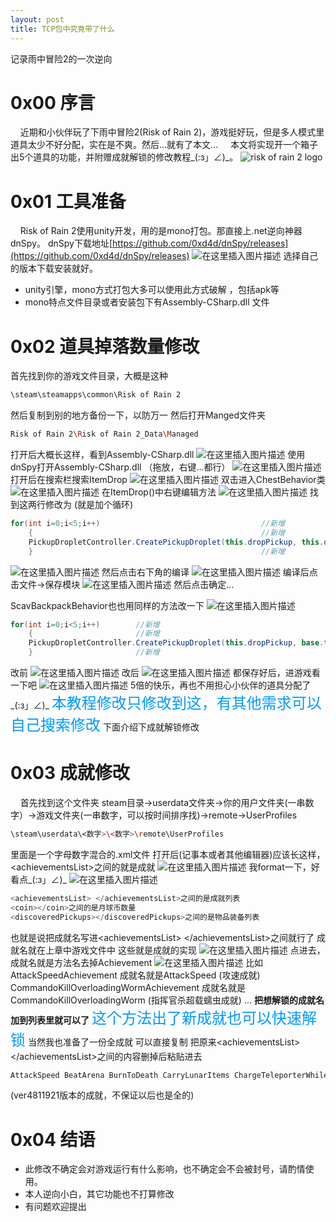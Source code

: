 ```yaml
---
layout: post
title: TCP包中究竟带了什么
---
```


记录雨中冒险2的一次逆向

# 0x00 序言
&nbsp;&nbsp;&nbsp;&nbsp;近期和小伙伴玩了下雨中冒险2(Risk of Rain 2)，游戏挺好玩，但是多人模式里道具太少不好分配，实在是不爽。然后...就有了本文...
&nbsp;&nbsp;&nbsp;&nbsp;本文将实现开一个箱子出5个道具的功能，并附赠成就解锁的修改教程_(:з」∠)_。
![risk of rain 2 logo](https://img-blog.csdnimg.cn/20200404111300750.jpg?x-oss-process=image/watermark,type_ZmFuZ3poZW5naGVpdGk,shadow_10,text_aHR0cHM6Ly9ibG9nLmNzZG4ubmV0L3FxXzM4NTQ3NzQ0,size_16,color_FFFFFF,t_70#pic_center)
# 0x01 工具准备
&nbsp;&nbsp;&nbsp;&nbsp;Risk of Rain 2使用unity开发，用的是mono打包。那直接上.net逆向神器dnSpy。
dnSpy下载地址[https://github.com/0xd4d/dnSpy/releases](https://github.com/0xd4d/dnSpy/releases)
![在这里插入图片描述](https://img-blog.csdnimg.cn/20200404111720557.png#pic_center)
选择自己的版本下载安装就好。

 - unity引擎，mono方式打包大多可以使用此方式破解 ，包括apk等 
 - mono特点文件目录或者安装包下有Assembly-CSharp.dll 文件
# 0x02 道具掉落数量修改
首先找到你的游戏文件目录，大概是这种

```bash
\steam\steamapps\common\Risk of Rain 2
```
然后复制到别的地方备份一下，以防万一
然后打开Manged文件夹

```bash
Risk of Rain 2\Risk of Rain 2_Data\Managed
```
打开后大概长这样，看到Assembly-CSharp.dll
![在这里插入图片描述](https://img-blog.csdnimg.cn/20200404114808833.png?x-oss-process=image/watermark,type_ZmFuZ3poZW5naGVpdGk,shadow_10,text_aHR0cHM6Ly9ibG9nLmNzZG4ubmV0L3FxXzM4NTQ3NzQ0,size_16,color_FFFFFF,t_70)
使用dnSpy打开Assembly-CSharp.dll （拖放，右键...都行）
![在这里插入图片描述](https://img-blog.csdnimg.cn/20200404115527633.png?x-oss-process=image/watermark,type_ZmFuZ3poZW5naGVpdGk,shadow_10,text_aHR0cHM6Ly9ibG9nLmNzZG4ubmV0L3FxXzM4NTQ3NzQ0,size_16,color_FFFFFF,t_70)
打开后在搜索栏搜索ItemDrop
![在这里插入图片描述](https://img-blog.csdnimg.cn/202004041157033.png)
双击进入ChestBehavior类
![在这里插入图片描述](https://img-blog.csdnimg.cn/20200404115836944.png?x-oss-process=image/watermark,type_ZmFuZ3poZW5naGVpdGk,shadow_10,text_aHR0cHM6Ly9ibG9nLmNzZG4ubmV0L3FxXzM4NTQ3NzQ0,size_16,color_FFFFFF,t_70)
在ItemDrop()中右键编辑方法
![在这里插入图片描述](https://img-blog.csdnimg.cn/20200404120051231.png?x-oss-process=image/watermark,type_ZmFuZ3poZW5naGVpdGk,shadow_10,text_aHR0cHM6Ly9ibG9nLmNzZG4ubmV0L3FxXzM4NTQ3NzQ0,size_16,color_FFFFFF,t_70)
找到这两行修改为	(就是加个循环)

```csharp
for(int i=0;i<5;i++)									//新增
	{													//新增
	PickupDropletController.CreatePickupDroplet(this.dropPickup, this.dropTransform.position + Vector3.up * 1.5f, Vector3.up * this.dropUpVelocityStrength + this.dropTransform.forward * this.dropForwardVelocityStrength);
	}													//新增
```
![在这里插入图片描述](https://img-blog.csdnimg.cn/20200404120411390.png?x-oss-process=image/watermark,type_ZmFuZ3poZW5naGVpdGk,shadow_10,text_aHR0cHM6Ly9ibG9nLmNzZG4ubmV0L3FxXzM4NTQ3NzQ0,size_16,color_FFFFFF,t_70)
然后点击右下角的编译
![在这里插入图片描述](https://img-blog.csdnimg.cn/20200404121552378.png?x-oss-process=image/watermark,type_ZmFuZ3poZW5naGVpdGk,shadow_10,text_aHR0cHM6Ly9ibG9nLmNzZG4ubmV0L3FxXzM4NTQ3NzQ0,size_16,color_FFFFFF,t_70)
编译后点击文件->保存模块
![在这里插入图片描述](https://img-blog.csdnimg.cn/20200404121741763.png?x-oss-process=image/watermark,type_ZmFuZ3poZW5naGVpdGk,shadow_10,text_aHR0cHM6Ly9ibG9nLmNzZG4ubmV0L3FxXzM4NTQ3NzQ0,size_16,color_FFFFFF,t_70)
然后点击确定...

ScavBackpackBehavior也也用同样的方法改一下
![在这里插入图片描述](https://img-blog.csdnimg.cn/20200404120904247.png)

```csharp
for(int i=0;i<5;i++)		//新增
	{						//新增
	PickupDropletController.CreatePickupDroplet(this.dropPickup, base.transform.position + Vector3.up * 1.5f, Vector3.up * 20f + base.transform.forward * 2f);
	}						//新增
```

改前
![在这里插入图片描述](https://img-blog.csdnimg.cn/202004041210170.png)
改后
![在这里插入图片描述](https://img-blog.csdnimg.cn/20200404121320637.png?x-oss-process=image/watermark,type_ZmFuZ3poZW5naGVpdGk,shadow_10,text_aHR0cHM6Ly9ibG9nLmNzZG4ubmV0L3FxXzM4NTQ3NzQ0,size_16,color_FFFFFF,t_70)
都保存好后，进游戏看一下吧
![在这里插入图片描述](https://img-blog.csdnimg.cn/20200404122201255.png?x-oss-process=image/watermark,type_ZmFuZ3poZW5naGVpdGk,shadow_10,text_aHR0cHM6Ly9ibG9nLmNzZG4ubmV0L3FxXzM4NTQ3NzQ0,size_16,color_FFFFFF,t_70)
5倍的快乐，再也不用担心小伙伴的道具分配了_(:з」∠)_
<font color=#0099ff size=5 face="黑体">本教程修改只修改到这，有其他需求可以自己搜索修改</font>
下面介绍下成就解锁修改
#  0x03 成就修改
&nbsp;&nbsp;&nbsp;&nbsp;首先找到这个文件夹 steam目录->userdata文件夹->你的用户文件夹(一串数字）->游戏文件夹(一串数字，可以按时间排序找)->remote->UserProfiles

```bash
\steam\userdata\<数字>\<数字>\remote\UserProfiles
```
里面是一个字母数字混合的.xml文件
打开后(记事本或者其他编辑器)应该长这样，\<achievementsList\>之间的就是成就
![在这里插入图片描述](https://img-blog.csdnimg.cn/20200404124231694.png?x-oss-process=image/watermark,type_ZmFuZ3poZW5naGVpdGk,shadow_10,text_aHR0cHM6Ly9ibG9nLmNzZG4ubmV0L3FxXzM4NTQ3NzQ0,size_16,color_FFFFFF,t_70)
我format一下，好看点_(:з」∠)_
![在这里插入图片描述](https://img-blog.csdnimg.cn/20200404124357969.png?x-oss-process=image/watermark,type_ZmFuZ3poZW5naGVpdGk,shadow_10,text_aHR0cHM6Ly9ibG9nLmNzZG4ubmV0L3FxXzM4NTQ3NzQ0,size_16,color_FFFFFF,t_70)
```python
<achievementsList> </achievementsList>之间的是成就列表
<coin></coin>之间的是月球币数量 
<discoveredPickups></discoveredPickups>之间的是物品装备列表
```
也就是说把成就名写进\<achievementsList\> \</achievementsList\>之间就行了
成就名就在上章中游戏文件中 这些就是成就的实现
![在这里插入图片描述](https://img-blog.csdnimg.cn/20200404123250146.png?x-oss-process=image/watermark,type_ZmFuZ3poZW5naGVpdGk,shadow_10,text_aHR0cHM6Ly9ibG9nLmNzZG4ubmV0L3FxXzM4NTQ3NzQ0,size_16,color_FFFFFF,t_70#pic_center)
点进去，成就名就是方法名去掉Achievement
![在这里插入图片描述](https://img-blog.csdnimg.cn/20200404124947251.png?x-oss-process=image/watermark,type_ZmFuZ3poZW5naGVpdGk,shadow_10,text_aHR0cHM6Ly9ibG9nLmNzZG4ubmV0L3FxXzM4NTQ3NzQ0,size_16,color_FFFFFF,t_70)
比如
AttackSpeedAchievement 成就名就是AttackSpeed		(攻速成就)
CommandoKillOverloadingWormAchievement 成就名就是CommandoKillOverloadingWorm 	(指挥官杀超载蠕虫成就)
...
**把想解锁的成就名加到列表里就可以了**
<font color=#0099ff size=5 face="黑体">这个方法出了新成就也可以快速解锁</font>
当然我也准备了一份全成就 可以直接复制
把原来\<achievementsList\> \</achievementsList\>之间的内容删掉后粘贴进去

```c
AttackSpeed BeatArena BurnToDeath CarryLunarItems ChargeTeleporterWhileNearDeath CleanupDuty Complete20Stages Complete30StagesCareer CompleteMultiBossShrine CompletePrismaticTrial CompleteTeleporter CompleteTeleporterWithoutInjury CompleteThreeStages CompleteThreeStagesWithoutHealings CompleteUnknownEnding DefeatSuperRoboBallBoss Die5Times Discover10UniqueTier1 Discover5Equipment FailShrineChance FindDevilAltar FindTimedChest FindUniqueNewtStatues FreeMage HardEliteBossKill HardHitter KillBossQuantityInRun KillBossQuick KillElementalLemurians KillEliteMonster KillElitesMilestone KillGoldTitanInOneCycle KillTotalEnemies LoaderBigSlam LogCollector LoopOnce MajorMultikill MaxHealingShrine MoveSpeed MultiCombatShrine NeverBackDown RepeatedlyDuplicateItems RepeatFirstTeleporter RescueTreebot ServerTracker StayAlive1 SuicideHermitCrabs TotalDronesRepaired TotalMoneyCollected UseThreePortals ObtainArtifact ObtainArtifactBomb ObtainArtifactCommand ObtainArtifactEnigma ObtainArtifactFriendlyFire ObtainArtifactGlass ObtainArtifactMixEnemy ObtainArtifactMonsterTeamGainsItems ObtainArtifactRandomSurvivorOnRespawn ObtainArtifactSacrifice ObtainArtifactShadowClone ObtainArtifactSingleMonsterType ObtainArtifactSwarms ObtainArtifactTeamDeath ObtainArtifactWeakAssKnees ObtainArtifactWispOnDeath CommandoClearGameMonsoon CommandoFastFirstStageClear CommandoKillOverloadingWorm CommandoNonLunarEndurance CrocoClearGameMonsoon CrocoKillScavenger CrocoKillWeakEnemiesMilestone CrocoTotalInfectionsMilestone EngiArmy EngiClearGameMonsoon EngiClearTeleporterWithZeroMonsters EngiKillBossQuick HuntressAllGlaiveBouncesKill HuntressClearGameMonsoon HuntressCollectCrowbars HuntressMaintainFullHealthOnFrozenWall LoaderClearGameMonsoon LoaderSpeedRun MageAirborneMultiKill MageClearGameMonsoon MageFastBoss MageMultiExecute MageMultiKill MercClearGameMonsoon MercCompleteTrialWithFullHealth MercDontTouchGround ToolbotClearGameMonsoon ToolbotGuardTeleporter ToolbotKillImpBossWithBfg TreebotClearGameMonsoon TreebotDunkClayBoss TreebotLowHealthTeleporter
```
(ver4811921版本的成就，不保证以后也是全的)
# 0x04 结语

 - 此修改不确定会对游戏运行有什么影响，也不确定会不会被封号，请酌情使用。
 - 本人逆向小白，其它功能也不打算修改
 - 有问题欢迎提出

